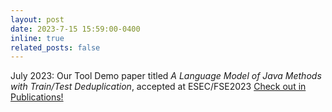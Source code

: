```yaml
---
layout: post
date: 2023-7-15 15:59:00-0400
inline: true
related_posts: false
---
```


July 2023: Our Tool Demo paper titled *A Language Model of Java Methods with Train/Test Deduplication*, accepted at ESEC/FSE2023 [Check out in Publications!](publications)
